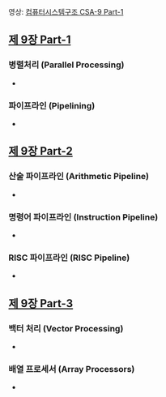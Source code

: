 영상: [컴퓨터시스템구조 CSA-9 Part-1](https://youtu.be/Ayf_s57RUSA?list=PLc8fQ-m7b1hD4jqccMlfQpWgDVdalXFbH)

## [제 9장 Part-1](https://youtu.be/Ayf_s57RUSA?list=PLc8fQ-m7b1hD4jqccMlfQpWgDVdalXFbH)

### 병렬처리 (Parallel Processing)

- 

### 파이프라인 (Pipelining)

- 

## [제 9장 Part-2](https://youtu.be/urbOizecd1Y?list=PLc8fQ-m7b1hD4jqccMlfQpWgDVdalXFbH)

### 산술 파이프라인 (Arithmetic Pipeline)

- 

### 명령어 파이프라인 (Instruction Pipeline)

- 

### RISC 파이프라인 (RISC Pipeline)

- 

## [제 9장 Part-3](https://youtu.be/zGA4pvvya2I?list=PLc8fQ-m7b1hD4jqccMlfQpWgDVdalXFbH)

### 백터 처리 (Vector Processing)

- 

### 배열 프로세서 (Array Processors)

-